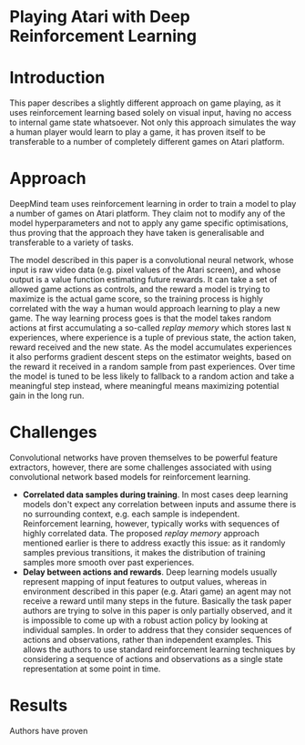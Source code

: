 # Playing Atari with Deep Reinforcement Learning

# Introduction
This paper describes a slightly different approach on game playing, as it uses reinforcement learning based solely on visual input, having no access to internal game state whatsoever. Not only this approach simulates the way a human player would learn to play a game, it has proven itself to be transferable to a number of completely different games on Atari platform.

# Approach
DeepMind team uses reinforcement learning in order to train a model to play a number of games on Atari platform. They claim not to modify any of the model hyperparameters and not to apply any game specific optimisations, thus proving that the approach they have taken is generalisable and transferable to a variety of tasks. 

The model described in this paper is a convolutional neural network, whose input is raw video data (e.g. pixel values of the Atari screen), and whose output is a value function estimating future rewards. It can take a set of allowed game actions as controls, and the reward a model is trying to maximize is the actual game score, so the training process is highly correlated with the way a human would approach learning to play a new game. The way learning process goes is that the model takes random actions at first accumulating a so-called _replay memory_ which stores last `N` experiences, where experience is a tuple of previous state, the action taken, reward received and the new state. As the model accumulates experiences it also performs gradient descent steps on the estimator weights, based on the reward it received in a random sample from past experiences. Over time the model is tuned to be less likely to fallback to a random action and take a meaningful step instead, where meaningful means maximizing potential gain in the long run.

# Challenges
Convolutional networks have proven themselves to be powerful feature extractors, however, there are some challenges associated with using convolutional network based models for reinforcement learning.

* **Correlated data samples during training**. In most cases deep learning models don't expect any correlation between inputs and assume there is no surrounding context, e.g. each sample is independent. Reinforcement learning, however, typically works with sequences of highly correlated data. The proposed _replay memory_ approach mentioned earlier is there to address exactly this issue: as it randomly samples previous transitions, it makes the distribution of training samples more smooth over past experiences.
* **Delay between actions and rewards**. Deep learning models usually represent mapping of input features to output values, whereas in environment described in this paper (e.g. Atari game) an agent may not receive a reward until many steps in the future. Basically the task paper authors are trying to solve in this paper is only partially observed, and it is impossible to come up with a robust action policy by looking at individual samples. In order to address that they consider sequences of actions and observations, rather than independent examples. This allows the authors to use standard reinforcement learning techniques by considering a sequence of actions and observations as a single state representation at some point in time.

# Results
Authors have proven 